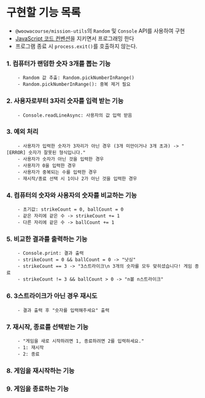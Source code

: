 # 구현할 기능 목록
- `@woowacourse/mission-utils`의 `Random` 및 `Console` API를 사용하여 구현
- [JavaScript 코드 컨벤션](https://github.com/woowacourse/woowacourse-docs/tree/main/styleguide/javascript)을 지키면서 프로그래밍 한다
- 프로그램 종료 시 `process.exit()`를 호출하지 않는다.

### 1. 컴퓨터가 랜덤한 숫자 3개를 뽑는 기능
        - Random 값 추출: Random.pickNumberInRange()
        - Random.pickNumberInRange(): 중복 제거 필요

### 2. 사용자로부터 3자리 숫자를 입력 받는 기능
        - Console.readLineAsync: 사용자의 값 입력 받음

### 3. 예외 처리
        - 사용자가 입력한 숫자가 3자리가 아닌 경우 (3개 미만이거나 3개 초과) -> "[ERROR] 숫자가 잘못된 형식입니다."
        - 사용자가 숫자가 아닌 것을 입력한 경우
        - 사용자가 0을 입력한 경우
        - 사용자가 중복되는 수를 입력한 경우
        - 재시작/종료 선택 시 1이나 2가 아닌 것을 입력한 경우

### 4. 컴퓨터의 숫자와 사용자의 숫자를 비교하는 기능
        - 초기값: strikeCount = 0, ballCount = 0
        - 같은 자리에 같은 수 -> strikeCount += 1
        - 다른 자리에 같은 수 -> ballCount += 1

### 5. 비교한 결과를 출력하는 기능
        - Console.print: 결과 출력
        - strikeCount = 0 && ballCount = 0 -> "낫싱"
        - strikeCount == 3 -> "3스트라이크\n 3개의 숫자를 모두 맞히셨습니다! 게임 종료
        - strikeCount != 3 && ballCount > 0 -> "n볼 n스트라이크"

### 6. 3스트라이크가 아닌 경우 재시도
        - 결과 출력 후 "숫자를 입력해주세요" 출력

### 7. 재시작, 종료를 선택받는 기능
        - "게임을 새로 시작하려면 1, 종료하려면 2를 입력하세요."
        - 1: 재시작
        - 2: 종료

### 8. 게임을 재시작하는 기능

### 9. 게임을 종료하는 기능